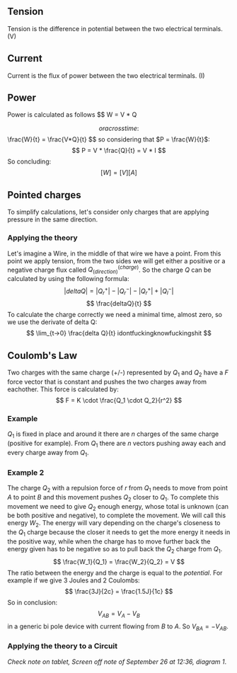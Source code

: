 ## Tension
Tension is the difference in potential between the two electrical terminals. (V)
## Current
Current is the flux of power between the two electrical terminals. (I)
## Power
Power is calculated as follows
$$
W = V * Q

$$
or across time:
$$
\frac{W}{t} = \frac{V*Q}{t}
$$
so considering that $P = \frac{W}{t}$:
$$
P = V * \frac{Q}{t} = V * I
$$
So concluding:
$$
[W] = [V][A]
$$
## Pointed charges
To simplify calculations, let's consider only charges that are applying pressure in the same direction.
### Applying the theory
Let's imagine a Wire, in the middle of that wire we have a point. From this point we apply tension, from the two sides we will get either a positive or a negative charge flux called $Q_(direction)^(charge)$.
So the charge *Q* can be calculated by using the following formula:
$$
|delta Q| = |Q_r^+| - |Q_r^-| - |Q_r^+| + |Q_l^-|
$$
$$
\frac{deltaQ}{t}
$$
To calculate the charge correctly we need a minimal time, almost zero, so we use the derivate of delta Q:
$$
\lim_{t->0} \frac{delta Q}{t} idontfuckingknowfuckingshit
$$
## Coulomb's Law
Two charges with the same charge (+/-) represented by $Q_1$ and $Q_2$ have a $F$ force vector that is constant and pushes the two charges away from eachother.
This force is calculated by:
$$
F = K \cdot \frac{Q_1 \cdot Q_2}{r^2}
$$
### Example
$Q_1$ is fixed in place and around it there are $n$ charges of the same charge (positive for example). From $Q_1$ there are $n$ vectors pushing away each and every charge away from $Q_1$.
### Example 2
The charge $Q_2$ with a repulsion force of $r$ from $Q_1$ needs to move from point $A$ to point $B$ and this movement pushes $Q_2$ closer to $Q_1$. To complete this movement we need to give $Q_2$ enough energy, whose total is unknown (can be both positive and negative), to complete the movement. We will call this energy $W_2$. The energy will vary depending on the charge's closeness to the $Q_1$ charge because the closer it needs to get the more energy it needs in the positive way, while when the charge has to move further back the energy given has to be negative so as to pull back the $Q_2$ charge from $Q_1$.
$$
\frac{W_1}{Q_1} = \frac{W_2}{Q_2} = V
$$
The ratio between the energy and the charge is equal to the *potential*. 
For example if we give 3 Joules and  2 Coulombs:
$$
\frac{3J}{2c} = \frac{1.5J}{1c}
$$
So in conclusion:
$$
V_{AB}=V_A-V_B
$$
in a generic bi pole device with current flowing from $B$ to $A$. So $V_{BA}=-V_{AB}$.

### Applying the theory to a Circuit
*Check note on tablet, Screen off note of September 26 at 12:36, diagram 1*. 

